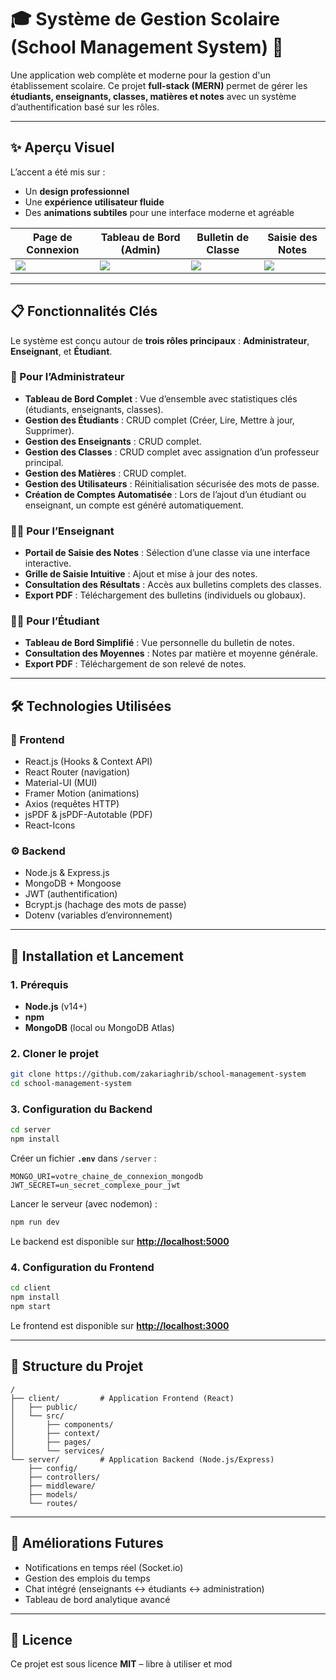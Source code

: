 # 🎓 Système de Gestion Scolaire (School Management System) 🚀

Une application web complète et moderne pour la gestion d'un établissement scolaire.
Ce projet **full-stack (MERN)** permet de gérer les **étudiants, enseignants, classes, matières et notes** avec un système d’authentification basé sur les rôles.

---

## ✨ Aperçu Visuel

L’accent a été mis sur :

* Un **design professionnel**
* Une **expérience utilisateur fluide**
* Des **animations subtiles** pour une interface moderne et agréable

| Page de Connexion            | Tableau de Bord (Admin)      | Bulletin de Classe           | Saisie des Notes             |
| ---------------------------- | ---------------------------- | ---------------------------- | ---------------------------- |
| ![](https://i.imgur.com/...) | ![](https://i.imgur.com/...) | ![](https://i.imgur.com/...) | ![](https://i.imgur.com/...) |

---

## 📋 Fonctionnalités Clés

Le système est conçu autour de **trois rôles principaux** : **Administrateur**, **Enseignant**, et **Étudiant**.

### 🔑 Pour l’Administrateur

* **Tableau de Bord Complet** : Vue d’ensemble avec statistiques clés (étudiants, enseignants, classes).
* **Gestion des Étudiants** : CRUD complet (Créer, Lire, Mettre à jour, Supprimer).
* **Gestion des Enseignants** : CRUD complet.
* **Gestion des Classes** : CRUD complet avec assignation d’un professeur principal.
* **Gestion des Matières** : CRUD complet.
* **Gestion des Utilisateurs** : Réinitialisation sécurisée des mots de passe.
* **Création de Comptes Automatisée** : Lors de l’ajout d’un étudiant ou enseignant, un compte est généré automatiquement.

### 👨‍🏫 Pour l’Enseignant

* **Portail de Saisie des Notes** : Sélection d’une classe via une interface interactive.
* **Grille de Saisie Intuitive** : Ajout et mise à jour des notes.
* **Consultation des Résultats** : Accès aux bulletins complets des classes.
* **Export PDF** : Téléchargement des bulletins (individuels ou globaux).

### 👨‍🎓 Pour l’Étudiant

* **Tableau de Bord Simplifié** : Vue personnelle du bulletin de notes.
* **Consultation des Moyennes** : Notes par matière et moyenne générale.
* **Export PDF** : Téléchargement de son relevé de notes.

---

## 🛠️ Technologies Utilisées

### 🎨 Frontend

* React.js (Hooks & Context API)
* React Router (navigation)
* Material-UI (MUI)
* Framer Motion (animations)
* Axios (requêtes HTTP)
* jsPDF & jsPDF-Autotable (PDF)
* React-Icons

### ⚙️ Backend

* Node.js & Express.js
* MongoDB + Mongoose
* JWT (authentification)
* Bcrypt.js (hachage des mots de passe)
* Dotenv (variables d’environnement)

---

## 🔧 Installation et Lancement

### 1. Prérequis

* **Node.js** (v14+)
* **npm**
* **MongoDB** (local ou MongoDB Atlas)

### 2. Cloner le projet

```bash
git clone https://github.com/zakariaghrib/school-management-system
cd school-management-system
```

### 3. Configuration du Backend

```bash
cd server
npm install
```

Créer un fichier **`.env`** dans `/server` :

```env
MONGO_URI=votre_chaine_de_connexion_mongodb
JWT_SECRET=un_secret_complexe_pour_jwt
```

Lancer le serveur (avec nodemon) :

```bash
npm run dev
```

Le backend est disponible sur **[http://localhost:5000](http://localhost:5000)**

### 4. Configuration du Frontend

```bash
cd client
npm install
npm start
```

Le frontend est disponible sur **[http://localhost:3000](http://localhost:3000)**

---

## 📂 Structure du Projet

```
/  
├── client/         # Application Frontend (React)  
│   ├── public/  
│   └── src/  
│       ├── components/  
│       ├── context/  
│       ├── pages/  
│       └── services/  
└── server/         # Application Backend (Node.js/Express)  
    ├── config/  
    ├── controllers/  
    ├── middleware/  
    ├── models/  
    └── routes/  
```

---

## 🚀 Améliorations Futures

* Notifications en temps réel (Socket.io)
* Gestion des emplois du temps
* Chat intégré (enseignants ↔ étudiants ↔ administration)
* Tableau de bord analytique avancé

---

## 📜 Licence

Ce projet est sous licence **MIT** – libre à utiliser et mod
